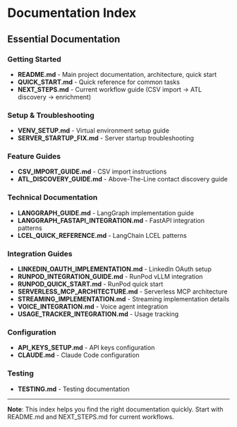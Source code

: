 # Documentation Index

## Essential Documentation

### Getting Started
- **README.md** - Main project documentation, architecture, quick start
- **QUICK_START.md** - Quick reference for common tasks
- **NEXT_STEPS.md** - Current workflow guide (CSV import → ATL discovery → enrichment)

### Setup & Troubleshooting
- **VENV_SETUP.md** - Virtual environment setup guide
- **SERVER_STARTUP_FIX.md** - Server startup troubleshooting

### Feature Guides
- **CSV_IMPORT_GUIDE.md** - CSV import instructions
- **ATL_DISCOVERY_GUIDE.md** - Above-The-Line contact discovery guide

### Technical Documentation
- **LANGGRAPH_GUIDE.md** - LangGraph implementation guide
- **LANGGRAPH_FASTAPI_INTEGRATION.md** - FastAPI integration patterns
- **LCEL_QUICK_REFERENCE.md** - LangChain LCEL patterns

### Integration Guides
- **LINKEDIN_OAUTH_IMPLEMENTATION.md** - LinkedIn OAuth setup
- **RUNPOD_INTEGRATION_GUIDE.md** - RunPod vLLM integration
- **RUNPOD_QUICK_START.md** - RunPod quick start
- **SERVERLESS_MCP_ARCHITECTURE.md** - Serverless MCP architecture
- **STREAMING_IMPLEMENTATION.md** - Streaming implementation details
- **VOICE_INTEGRATION.md** - Voice agent integration
- **USAGE_TRACKER_INTEGRATION.md** - Usage tracking

### Configuration
- **API_KEYS_SETUP.md** - API keys configuration
- **CLAUDE.md** - Claude Code configuration

### Testing
- **TESTING.md** - Testing documentation

---

**Note**: This index helps you find the right documentation quickly. Start with README.md and NEXT_STEPS.md for current workflows.


